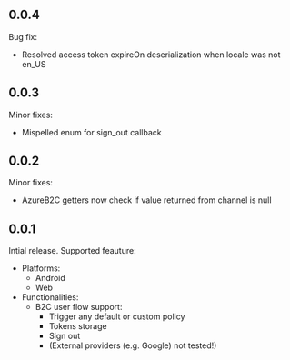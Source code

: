 ## 0.0.4
Bug fix:
* Resolved access token expireOn deserialization when locale was not en_US

## 0.0.3
Minor fixes:
* Mispelled enum for sign_out callback

## 0.0.2
Minor fixes:
* AzureB2C getters now check if value returned from channel is null


## 0.0.1

Intial release. Supported feauture:
* Platforms:
    * Android
    * Web
* Functionalities:
    * B2C user flow support:
        * Trigger any default or custom policy
        * Tokens storage
        * Sign out
        * (External providers (e.g. Google) not tested!)
            

